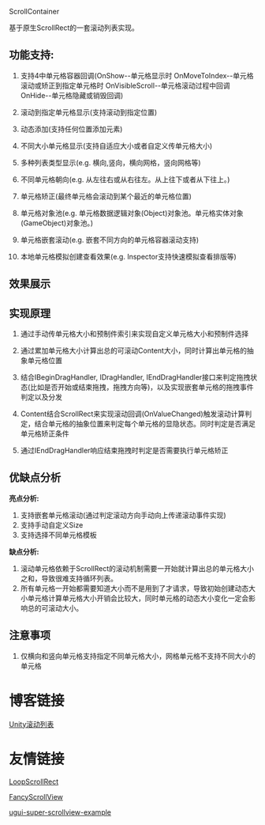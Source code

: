 ScrollContainer

基于原生ScrollRect的一套滚动列表实现。

## 功能支持:

1. 支持4中单元格容器回调(OnShow--单元格显示时 OnMoveToIndex--单元格滚动或矫正到指定单元格时 OnVisibleScroll--单元格滚动过程中回调 OnHide--单元格隐藏或销毁回调)
2. 滚动到指定单元格显示(支持滚动到指定位置)

3. 动态添加(支持任何位置添加元素)
4. 不同大小单元格显示(支持自适应大小或者自定义传单元格大小)
5. 多种列表类型显示(e.g. 横向,竖向，横向网格，竖向网格等)
6. 不同单元格朝向(e.g. 从左往右或从右往左。从上往下或者从下往上。)
7. 单元格矫正(最终单元格会滚动到某个最近的单元格位置)
8. 单元格对象池(e.g. 单元格数据逻辑对象(Object)对象池。单元格实体对象(GameObject)对象池。)
9. 单元格嵌套滚动(e.g. 嵌套不同方向的单元格容器滚动支持)
10. 本地单元格模拟创建查看效果(e.g. Inspector支持快速模拟查看排版等)

## 效果展示





## 实现原理

1. 通过手动传单元格大小和预制件索引来实现自定义单元格大小和预制件选择

2. 通过累加单元格大小计算出总的可滚动Content大小，同时计算出单元格的抽象单元格位置

3. 结合IBeginDragHandler, IDragHandler, IEndDragHandler接口来判定拖拽状态(比如是否开始或结束拖拽，拖拽方向等)，以及实现嵌套单元格的拖拽事件判定以及分发

4. Content结合ScrollRect来实现滚动回调(OnValueChanged)触发滚动计算判定，结合单元格的抽象位置来判定每个单元格的显隐状态。同时判定是否满足单元格矫正条件

5. 通过IEndDragHandler响应结束拖拽时判定是否需要执行单元格矫正

## 优缺点分析

**亮点分析:**

1. 支持嵌套单元格滚动(通过判定滚动方向手动向上传递滚动事件实现)
2. 支持手动自定义Size
3. 支持选择不同单元格模板

**缺点分析:**

1. 滚动单元格依赖于ScrollRect的滚动机制需要一开始就计算出总的单元格大小之和，导致很难支持循环列表。
2. 所有单元格一开始都需要知道大小而不是用到了才请求，导致初始创建动态大小单元格计算单元格大小开销会比较大，同时单元格的动态大小变化一定会影响总的可滚动大小。

## 注意事项

1. 仅横向和竖向单元格支持指定不同单元格大小，网格单元格不支持不同大小的单元格

# 博客链接

[Unity滚动列表](http://tonytang1990.github.io/2020/06/08/Unity滚动列表/)

# 友情链接

[LoopScrollRect](https://github.com/qiankanglai/LoopScrollRect)

[FancyScrollView](https://github.com/setchi/FancyScrollView)

[ugui-super-scrollview-example](https://github.com/baba-s/ugui-super-scrollview-example)
